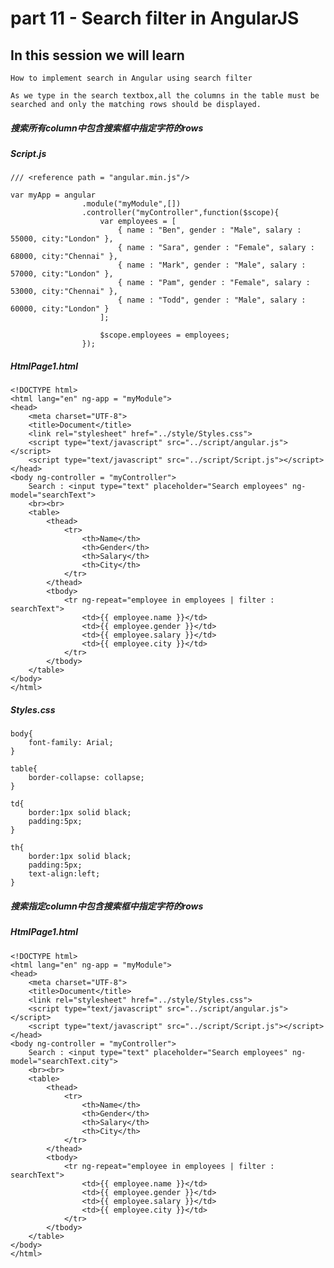 # part 11 - Search filter in AngularJS

## In this session we will learn

    How to implement search in Angular using search filter

    As we type in the search textbox,all the columns in the table must be searched and only the matching rows should be displayed.

##### 搜索所有column中包含搜索框中指定字符的rows

#####    Script.js
    /// <reference path = "angular.min.js"/>

    var myApp = angular
                    .module("myModule",[])
                    .controller("myController",function($scope){
                        var employees = [
                            { name : "Ben", gender : "Male", salary : 55000, city:"London" },
                            { name : "Sara", gender : "Female", salary : 68000, city:"Chennai" },
                            { name : "Mark", gender : "Male", salary : 57000, city:"London" },
                            { name : "Pam", gender : "Female", salary : 53000, city:"Chennai" },
                            { name : "Todd", gender : "Male", salary : 60000, city:"London" }
                        ];
                    
                        $scope.employees = employees;
                    });

#####    HtmlPage1.html
    <!DOCTYPE html>
    <html lang="en" ng-app = "myModule">
    <head>
        <meta charset="UTF-8">
        <title>Document</title>
        <link rel="stylesheet" href="../style/Styles.css">
        <script type="text/javascript" src="../script/angular.js"></script>
        <script type="text/javascript" src="../script/Script.js"></script>
    </head>
    <body ng-controller = "myController">
        Search : <input type="text" placeholder="Search employees" ng-model="searchText">
        <br><br>
        <table>
            <thead>
                <tr>
                    <th>Name</th>
                    <th>Gender</th>
                    <th>Salary</th>
                    <th>City</th>
                </tr>
            </thead>
            <tbody>
                <tr ng-repeat="employee in employees | filter : searchText">
                    <td>{{ employee.name }}</td>
                    <td>{{ employee.gender }}</td>
                    <td>{{ employee.salary }}</td>
                    <td>{{ employee.city }}</td>
                </tr>
            </tbody>
        </table>
    </body>
    </html>

#####    Styles.css
    body{
        font-family: Arial;
    }

    table{
        border-collapse: collapse;
    }

    td{
        border:1px solid black;
        padding:5px;
    }

    th{
        border:1px solid black;
        padding:5px;
        text-align:left;
    }

##### 搜索指定column中包含搜索框中指定字符的rows

#####    HtmlPage1.html
    <!DOCTYPE html>
    <html lang="en" ng-app = "myModule">
    <head>
        <meta charset="UTF-8">
        <title>Document</title>
        <link rel="stylesheet" href="../style/Styles.css">
        <script type="text/javascript" src="../script/angular.js"></script>
        <script type="text/javascript" src="../script/Script.js"></script>
    </head>
    <body ng-controller = "myController">
        Search : <input type="text" placeholder="Search employees" ng-model="searchText.city">
        <br><br>
        <table>
            <thead>
                <tr>
                    <th>Name</th>
                    <th>Gender</th>
                    <th>Salary</th>
                    <th>City</th>
                </tr>
            </thead>
            <tbody>
                <tr ng-repeat="employee in employees | filter : searchText">
                    <td>{{ employee.name }}</td>
                    <td>{{ employee.gender }}</td>
                    <td>{{ employee.salary }}</td>
                    <td>{{ employee.city }}</td>
                </tr>
            </tbody>
        </table>
    </body>
    </html>